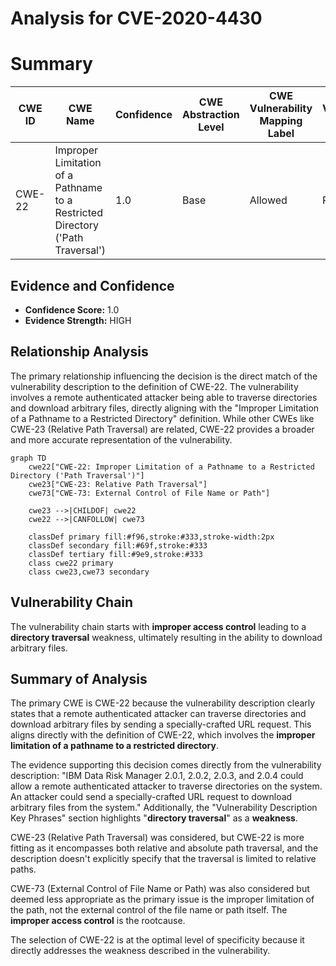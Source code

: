 # Analysis for CVE-2020-4430

# Summary
| CWE ID | CWE Name | Confidence | CWE Abstraction Level | CWE Vulnerability Mapping Label | CWE-Vulnerability Mapping Notes |
|---|---|---|---|---|---|
| CWE-22 | Improper Limitation of a Pathname to a Restricted Directory ('Path Traversal') | 1.0 | Base | Allowed | Primary CWE |

## Evidence and Confidence

*   **Confidence Score:** 1.0
*   **Evidence Strength:** HIGH

## Relationship Analysis
The primary relationship influencing the decision is the direct match of the vulnerability description to the definition of CWE-22. The vulnerability involves a remote authenticated attacker being able to traverse directories and download arbitrary files, directly aligning with the "Improper Limitation of a Pathname to a Restricted Directory" definition. While other CWEs like CWE-23 (Relative Path Traversal) are related, CWE-22 provides a broader and more accurate representation of the vulnerability.

```mermaid
graph TD
    cwe22["CWE-22: Improper Limitation of a Pathname to a Restricted Directory ('Path Traversal')"]
    cwe23["CWE-23: Relative Path Traversal"]
    cwe73["CWE-73: External Control of File Name or Path"]
    
    cwe23 -->|CHILDOF| cwe22
    cwe22 -->|CANFOLLOW| cwe73
    
    classDef primary fill:#f96,stroke:#333,stroke-width:2px
    classDef secondary fill:#69f,stroke:#333
    classDef tertiary fill:#9e9,stroke:#333
    class cwe22 primary
    class cwe23,cwe73 secondary
```

## Vulnerability Chain
The vulnerability chain starts with **improper access control** leading to a **directory traversal** weakness, ultimately resulting in the ability to download arbitrary files.

## Summary of Analysis
The primary CWE is CWE-22 because the vulnerability description clearly states that a remote authenticated attacker can traverse directories and download arbitrary files by sending a specially-crafted URL request. This aligns directly with the definition of CWE-22, which involves the **improper limitation of a pathname to a restricted directory**.

The evidence supporting this decision comes directly from the vulnerability description: "IBM Data Risk Manager 2.0.1, 2.0.2, 2.0.3, and 2.0.4 could allow a remote authenticated attacker to traverse directories on the system. An attacker could send a specially-crafted URL request to download arbitrary files from the system." Additionally, the "Vulnerability Description Key Phrases" section highlights "**directory traversal**" as a **weakness**.

CWE-23 (Relative Path Traversal) was considered, but CWE-22 is more fitting as it encompasses both relative and absolute path traversal, and the description doesn't explicitly specify that the traversal is limited to relative paths.

CWE-73 (External Control of File Name or Path) was also considered but deemed less appropriate as the primary issue is the improper limitation of the path, not the external control of the file name or path itself. The **improper access control** is the rootcause.

The selection of CWE-22 is at the optimal level of specificity because it directly addresses the weakness described in the vulnerability.